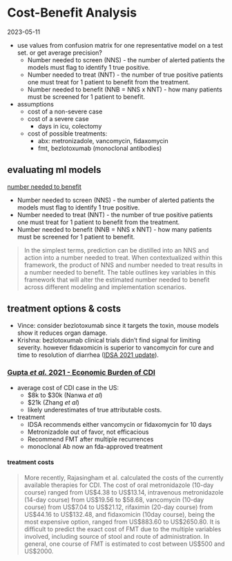 Cost-Benefit Analysis
================
2023-05-11

- use values from confusion matrix for one representative model on a
  test set. or get average precision?
  - Number needed to screen (NNS) - the number of alerted patients the
    models must flag to identify 1 true positive.
  - Number needed to treat (NNT) - the number of true positive patients
    one must treat for 1 patient to benefit from the treatment.
  - Number needed to benefit (NNB = NNS x NNT) - how many patients must
    be screened for 1 patient to benefit.
- assumptions
  - cost of a non-severe case
  - cost of a severe case
    - days in icu, colectomy
  - cost of possible treatments:
    - abx: metronizadole, vancomycin, fidaxomycin
    - fmt, bezlotoxumab (monoclonal antibodies)

## evaluating ml models

[number needed to
benefit](https://academic.oup.com/jamia/article-abstract/26/12/1655/5516459)

- Number needed to screen (NNS) - the number of alerted patients the
  models must flag to identify 1 true positive.
- Number needed to treat (NNT) - the number of true positive patients
  one must treat for 1 patient to benefit from the treatment.
- Number needed to benefit (NNB = NNS x NNT) - how many patients must be
  screened for 1 patient to benefit.

> In the simplest terms, prediction can be distilled into an NNS and
> action into a number needed to treat. When contextualized within this
> framework, the product of NNS and number needed to treat results in a
> number needed to benefit. The table outlines key variables in this
> framework that will alter the estimated number needed to benefit
> across different modeling and implementation scenarios.

## treatment options & costs

- Vince: consider bezlotoxumab since it targets the toxin, mouse models
  show it reduces organ damage.
- Krishna: bezlotoxumab clinical trials didn’t find signal for limiting
  severity. however fidaxomicin is superior to vancomycin for cure and
  time to resolution of diarrhea ([IDSA 2021
  update](https://doi.org/10.1093/cid/ciab549)).

### [Gupta *et al.* 2021 - Economic Burden of CDI](https://journals.sagepub.com/doi/10.1177/17562848211018654)

- average cost of CDI case in the US:
  - \$8k to \$30k (Nanwa *et al*)
  - \$21k (Zhang *et al*)
  - likely underestimates of true attributable costs.
- treatment
  - IDSA recommends either vancomycin or fidaxomycin for 10 days
  - Metronizadole out of favor, not efficacious
  - Recommend FMT after multiple recurrences
  - monoclonal Ab now an fda-approved treatment

#### treatment costs

> More recently, Rajasingham et al. calculated the costs of the
> currently available therapies for CDI. The cost of oral metronidazole
> (10-day course) ranged from US\$4.38 to US\$13.14, intravenous
> metronidazole (14-day course) from US\$19.56 to \$58.68, vancomycin
> (10-day course) from US\$7.04 to US\$21.12, rifaximin (20-day course)
> from US\$44.16 to US\$132.48, and fidaxomicin (10day course), being
> the most expensive option, ranged from US\$883.60 to US\$2650.80. It
> is difficult to predict the exact cost of FMT due to the multiple
> variables involved, including source of stool and route of
> administration. In general, one course of FMT is estimated to cost
> between US\$500 and US\$2000.
